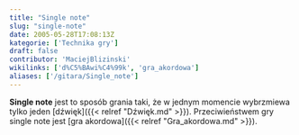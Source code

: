 ```yaml
---
title: "Single note"
slug: "single-note"
date: 2005-05-28T17:08:13Z
kategorie: ['Technika gry']
draft: false
contributor: 'MaciejBlizinski'
wikilinks: ['d%C5%BAwi%C4%99k', 'gra_akordowa']
aliases: ['/gitara/Single_note']
---
```

**Single note** jest to sposób grania taki, że w jednym momencie
wybrzmiewa tylko jeden [dźwięk]({{< relref "Dźwięk.md" >}}). Przeciwieństwem gry
single note jest [gra akordowa]({{< relref "Gra_akordowa.md" >}}).

